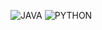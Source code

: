 ![JAVA](https://github.com/user-attachments/assets/c4f32385-0e4f-4ab4-ae2b-3b80cae2c8b2)
![PYTHON](https://github.com/user-attachments/assets/d85296ae-bbb6-4bc6-a38b-f343d0b1c1c7)


